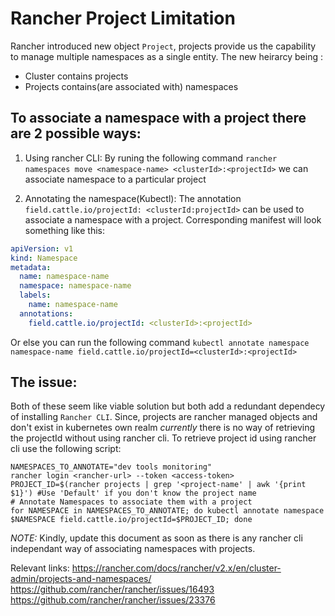 # Rancher Project Limitation

Rancher introduced new object `Project`, projects provide us the capability to manage multiple namespaces as a single entity. 
The new heirarcy being : 
* Cluster contains projects
* Projects contains(are associated with) namespaces

## To associate a namespace with a project there are 2 possible ways: 

1. Using rancher CLI: 
By runing the following command `rancher namespaces move <namespace-name> <clusterId>:<projectId>` we can associate namespace
to a particular project

2. Annotating the namespace(Kubectl): 
The annotation `field.cattle.io/projectId: <clusterId:projectId>` can be used to associate a namespace with a project.
Corresponding manifest will look something like this: 

```yaml
apiVersion: v1
kind: Namespace
metadata:
  name: namespace-name
  namespace: namespace-name
  labels:
    name: namespace-name
  annotations:
    field.cattle.io/projectId: <clusterId>:<projectId>
```

Or else you can run the following command 
`kubectl annotate namespace namespace-name field.cattle.io/projectId=<clusterId>:<projectId>` 

## **The issue**: 
Both of these seem like viable solution but both add a redundant dependecy of installing `Rancher CLI`. Since, projects are 
rancher managed objects and don't exist in kubernetes own realm *currently* there is no way of retrieving the projectId 
without using rancher cli. To retrieve project id using rancher cli use the following script:

```
NAMESPACES_TO_ANNOTATE="dev tools monitoring"
rancher login <rancher-url> --token <access-token>
PROJECT_ID=$(rancher projects | grep '<project-name' | awk '{print $1}') #Use 'Default' if you don't know the project name
# Annotate Namespaces to associate them with a project
for NAMESPACE in NAMESPACES_TO_ANNOTATE; do kubectl annotate namespace $NAMESPACE field.cattle.io/projectId=$PROJECT_ID; done
```

*NOTE:* Kindly, update this document as soon as there is any rancher cli independant way of associating namespaces with 
projects.

Relevant links:
https://rancher.com/docs/rancher/v2.x/en/cluster-admin/projects-and-namespaces/
https://github.com/rancher/rancher/issues/16493
https://github.com/rancher/rancher/issues/23376
